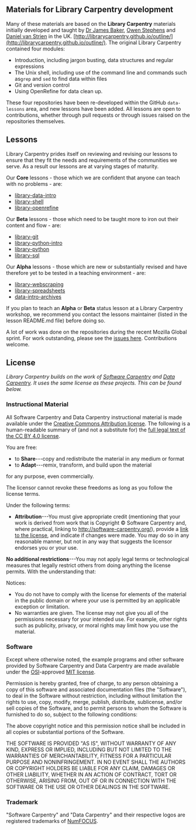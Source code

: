 ## Materials for Library Carpentry development

Many of these materials are based on the **Library Carpentry** materials initially developed and taught by [Dr James Baker](https://github.com/drjwbaker), [Owen Stephens](https://github.com/ostephens) and [Daniel van Strien](https://github.com/davanstrien) in the UK.
[http://librarycarpentry.github.io/outline/](http://librarycarpentry.github.io/outline/). The original Library Carpentry contained four modules:
- Introduction, including jargon busting, data structures and regular expressions
- The Unix shell, including use of the command line and commands such as`grep` and `sed` to find data within files
- Git and version control
- Using OpenRefine for data clean up.

These four repositories have been re-developed within the GitHub `data-lessons` area, and new lessons have been added. All lessons are open to contributions, whether through pull requests or through issues raised on the repositories themselves.

## Lessons

Library Carpentry prides itself on reviewing and revising our lessons to ensure that they fit the needs and requirements of the communities we serve. As a result our lessons are at varying stages of maturity.

Our **Core** lessons - those which we are confident that anyone can teach with no problems - are:

- [library-data-intro](https://github.com/data-lessons/library-data-intro)
- [library-shell](https://github.com/data-lessons/library-shell)
- [library-openrefine](https://github.com/data-lessons/library-openrefine)

Our **Beta** lessons - those which need to be taught more to iron out their content and flow - are:

- [library-git](https://github.com/data-lessons/library-git)
- [library-python-intro](https://github.com/data-lessons/library-python-intro)
- [library-python](https://github.com/data-lessons/library-python)
- [library-sql](https://github.com/data-lessons/library-sql)

Our **Alpha** lessons - those which are new or substantially revised and have therefore yet to be tested in a teaching environment -  are:

- [library-webscraping](https://github.com/data-lessons/library-webscraping)
- [library-spreadsheets](https://github.com/jezcope/library-spreadsheets)
- [data-intro-archives](https://github.com/data-lessons/data-intro-archives)

If you plan to teach an **Alpha** or **Beta** status lesson at a Library Carpentry workshop, we recommend you contact the lessons maintainer (listed in the lesson README.md file) before doing so.

A lot of work was done on the repositories during the recent Mozilla Global sprint. For work outstanding, please see the [issues here](https://github.com/data-lessons/librarycarpentry/issues). Contributions welcome.

## License

*Library Carpentry builds on the work of [Software
Carpentry]({{site.swc_site}}) and [Data
Carpentry]({{site.dc_site}}). It uses the same license as these
projects. This can be found below.*

### Instructional Material

All Software Carpentry and Data Carpentry instructional material is
made available under the [Creative Commons Attribution
license][cc-by-human]. The following is a human-readable summary of
(and not a substitute for) the [full legal text of the CC BY 4.0
license][cc-by-legal].

You are free:

* to **Share**---copy and redistribute the material in any medium or format
* to **Adapt**---remix, transform, and build upon the material

for any purpose, even commercially.

The licensor cannot revoke these freedoms as long as you follow the
license terms.

Under the following terms:

* **Attribution**---You must give appropriate credit (mentioning that
  your work is derived from work that is Copyright © Software
  Carpentry and, where practical, linking to
  http://software-carpentry.org/), provide a [link to the
  license][cc-by-human], and indicate if changes were made. You may do
  so in any reasonable manner, but not in any way that suggests the
  licensor endorses you or your use.

**No additional restrictions**---You may not apply legal terms or
technological measures that legally restrict others from doing
anything the license permits.  With the understanding that:

Notices:

* You do not have to comply with the license for elements of the
  material in the public domain or where your use is permitted by an
  applicable exception or limitation.
* No warranties are given. The license may not give you all of the
  permissions necessary for your intended use. For example, other
  rights such as publicity, privacy, or moral rights may limit how you
  use the material.

### Software

Except where otherwise noted, the example programs and other software
provided by Software Carpentry and Data Carpentry are made available under the
[OSI][osi]-approved
[MIT license][mit-license].

Permission is hereby granted, free of charge, to any person obtaining
a copy of this software and associated documentation files (the
"Software"), to deal in the Software without restriction, including
without limitation the rights to use, copy, modify, merge, publish,
distribute, sublicense, and/or sell copies of the Software, and to
permit persons to whom the Software is furnished to do so, subject to
the following conditions:

The above copyright notice and this permission notice shall be
included in all copies or substantial portions of the Software.

THE SOFTWARE IS PROVIDED "AS IS", WITHOUT WARRANTY OF ANY KIND,
EXPRESS OR IMPLIED, INCLUDING BUT NOT LIMITED TO THE WARRANTIES OF
MERCHANTABILITY, FITNESS FOR A PARTICULAR PURPOSE AND
NONINFRINGEMENT. IN NO EVENT SHALL THE AUTHORS OR COPYRIGHT HOLDERS BE
LIABLE FOR ANY CLAIM, DAMAGES OR OTHER LIABILITY, WHETHER IN AN ACTION
OF CONTRACT, TORT OR OTHERWISE, ARISING FROM, OUT OF OR IN CONNECTION
WITH THE SOFTWARE OR THE USE OR OTHER DEALINGS IN THE SOFTWARE.

### Trademark

"Software Carpentry" and "Data Carpentry" and their respective logos
are registered trademarks of [NumFOCUS][numfocus].

[cc-by-human]: https://creativecommons.org/licenses/by/4.0/
[cc-by-legal]: https://creativecommons.org/licenses/by/4.0/legalcode
[mit-license]: http://opensource.org/licenses/mit-license.html
[numfocus]: http://numfocus.org/
[osi]: http://opensource.org
